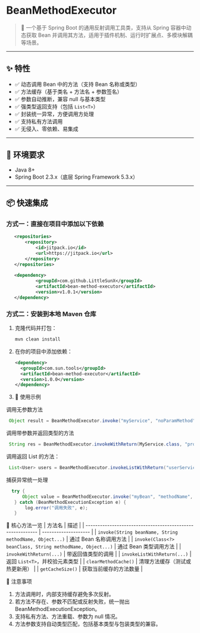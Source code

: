 # BeanMethodExecutor

> 🚀 一个基于 Spring Boot 的通用反射调用工具类，支持从 Spring 容器中动态获取 Bean 并调用其方法，适用于插件机制、运行时扩展点、多模块解耦等场景。

---

## ✨ 特性

- ✅ 动态调用 Bean 中的方法（支持 Bean 名称或类型）
- ✅ 方法缓存（基于类名 + 方法名 + 参数签名）
- ✅ 参数自动推断，兼容 null 与基本类型
- ✅ 强类型返回支持（包括 `List<T>`）
- ✅ 封装统一异常，方便调用方处理
- ✅ 支持私有方法调用
- ✅ 无侵入、零依赖、易集成

---

## 🔧 环境要求

- Java 8+
- Spring Boot 2.3.x（底层 Spring Framework 5.3.x）

---

## 📦 快速集成
### 方式一：直接在项目中添加以下依赖
 ``` xml
 	<repositories>
		<repository>
		    <id>jitpack.io</id>
		    <url>https://jitpack.io</url>
		</repository>
	</repositories>
	
	<dependency>
            <groupId>com.github.LittleSunX</groupId>
            <artifactId>bean-method-executor</artifactId>
            <version>v1.0.1</version>
    </dependency>
  ``` 
### 方式二：安装到本地 Maven 仓库

1. 克隆代码并打包：

   ```bash
   mvn clean install
2. 在你的项目中添加依赖：
   ``` xml
   <dependency>
     <groupId>com.sun.tools</groupId>
     <artifactId>bean-method-executor</artifactId>
     <version>1.0.0</version>
   </dependency>
   ```
3. 🚀  使用示例

 调用无参数方法
``` java
 Object result = BeanMethodExecutor.invoke("myService", "noParamMethod");
```
 调用带参数并返回类型的方法
``` java
 String res = BeanMethodExecutor.invokeWithReturn(MyService.class, "process", String.class, "abc", 123);
```
 调用返回 List<T> 的方法：
``` java
 List<User> users = BeanMethodExecutor.invokeListWithReturn("userService", "listUsers", User.class);
```
 捕获异常统一处理
``` java
  try {
      Object value = BeanMethodExecutor.invoke("myBean", "methodName", arg1, arg2);
   } catch (BeanMethodExecutionException e) {
       log.error("调用失败", e);
   }
```
🧩 核心方法一览
   | 方法名                                                        | 描述                   |
   | ---------------------------------------------------------- | -------------------- |
   | `invoke(String beanName, String methodName, Object...)`    | 通过 Bean 名称调用方法       |
   | `invoke(Class<?> beanClass, String methodName, Object...)` | 通过 Bean 类型调用方法       |
   | `invokeWithReturn(...)`                                    | 带返回值类型的调用            |
   | `invokeListWithReturn(...)`                                | 返回 `List<T>`，并校验元素类型 |
   | `clearMethodCache()`                                       | 清理方法缓存（测试或热更新用）      |
   | `getCacheSize()`                                           | 获取当前缓存的方法数量          |

📌 注意事项
   1. 方法调用时，内部支持缓存避免多次反射。
   2. 若方法不存在、参数不匹配或反射失败，统一抛出 BeanMethodExecutionException。
   3. 支持私有方法、方法重载、参数为 null 情况。 
   4. 方法参数支持自动类型匹配，包括基本类型与包装类型的兼容。

 
